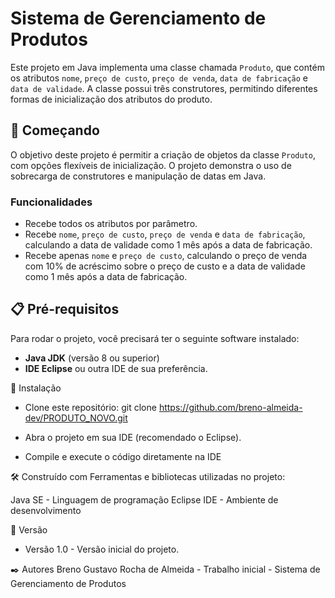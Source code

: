 # Sistema de Gerenciamento de Produtos 
Este projeto em Java implementa uma classe chamada `Produto`, que contém os atributos `nome`, `preço de custo`, `preço de venda`, `data de fabricação` e `data de validade`. A classe possui três construtores, permitindo diferentes formas de inicialização dos atributos do produto.


## 🚀 Começando

O objetivo deste projeto é permitir a criação de objetos da classe `Produto`, com opções flexíveis de inicialização. O projeto demonstra o uso de sobrecarga de construtores e manipulação de datas em Java.

  

### Funcionalidades
- Recebe todos os atributos por parâmetro.
- Recebe `nome`, `preço de custo`, `preço de venda` e `data de fabricação`, calculando a data de validade como 1 mês após a data de fabricação.
- Recebe apenas `nome` e `preço de custo`, calculando o preço de venda com 10% de acréscimo sobre o preço de custo e a data de validade como 1 mês após a data de fabricação.


## 📋 Pré-requisitos

Para rodar o projeto, você precisará ter o seguinte software instalado:

- **Java JDK** (versão 8 ou superior)
- **IDE Eclipse** ou outra IDE de sua preferência.

  

🔧 Instalação
- Clone este repositório:
    git clone https://github.com/breno-almeida-dev/PRODUTO_NOVO.git
  
- Abra o projeto em sua IDE (recomendado o Eclipse).
- Compile e execute o código diretamente na IDE
  
  

🛠️ Construído com
Ferramentas e bibliotecas utilizadas no projeto:

Java SE - Linguagem de programação
Eclipse IDE - Ambiente de desenvolvimento



📌 Versão
- Versão 1.0 - Versão inicial do projeto.



✒️ Autores
Breno Gustavo Rocha de Almeida - Trabalho inicial - Sistema de Gerenciamento de Produtos
